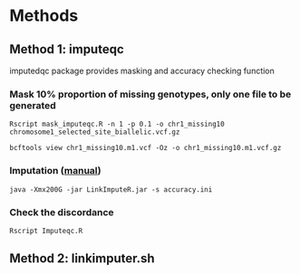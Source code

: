 # Methods

## Method 1: imputeqc

imputedqc package provides masking and accuracy checking function

### Mask 10% proportion of missing genotypes, only one file to be generated

`Rscript mask_imputeqc.R -n 1 -p 0.1 -o chr1_missing10 chromosome1_selected_site_biallelic.vcf.gz`

`bcftools view chr1_missing10.m1.vcf -Oz -o chr1_missing10.m1.vcf.gz`

### Imputation ([manual](https://vcru.wisc.edu/simonlab/bioinformatics/programs/linkimpute/UserGuide.pdf))

`java -Xmx200G -jar LinkImputeR.jar -s accuracy.ini`

### Check the discordance

`Rscript Imputeqc.R`

## Method 2: linkimputer.sh
